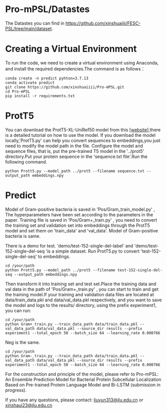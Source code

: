 # Pro-mPSL/Datastes
The Datastes you can find in https://github.com/xinshuaiiii/FESC-PSL/tree/main/dataset.

# Creating a Virtual Environment
To run the code, we need to create a virtual environment using Anaconda, and install the required dependencies.The command is as follows：
```
conda create -n predict pyhton=3.7.13
conda activate predict
git clone https://github.com/xinshuaiiii/Pro-mPSL.git
cd Pro-mPSL
pip install -r requirements.txt
```

# ProtT5
You can download the ProtT5-XL-UniRef50 model from this [[website]](https://github.com/agemagician/ProtTrans),there is a detailed tutorial on how to use the model.
If you download the model locally,'ProtT5.py' can help you convert sequences to embeddings,you just need to modify the model path in the file.
Configure the model and sequence files, that is, put the pre-trained T5 model in the '../prot5' directory.Put your protein sequence in the 'sequence.txt file'.Run the following command.
```
python Prott5.py --model_path ../prot5 --filename sequence.txt --output_path embeddings.npy
```

# Predict

Model of Gram-positive bacteria is saved in 'Pos/Gram_train_model.py' , The hyperparameters have been set according to the parameters in the paper. 
Training file is saved in 'Pos/Gram+_train.py' , you need to convert the training set and validation set into embeddings through the ProtT5 model and set them on 'train_data' and 'val_data'. Model of Gram-positive bacteria is same.


There is a demo for test.  'demo/test-152-single-del-label' and 'demo/test-152-single-del-seq 'is a simple dataset. 
Run ProtT5.py to convert 'test-152-single-del-seq' to embeddings.
```
cd /your/path
python Prott5.py --model_path ../prot5 --filename test-152-single-del-seq --output_path embeddings.npy
```
Then transform it into training set and test set.Place the training data and val data in the path of 'Pos/Gram+_train.py' , you can start to train and get the training model.If your training and validation data files are located at data/train_data.pkl and data/val_data.pkl respectively, and you want to save the model and logs to the results/ directory, using the prefix experiment1, you can run:
```
cd /your/path
python Gram+_train.py --train_data_path data/train_data.pkl --val_data_path data/val_data.pkl --source_dir results --prefix experiment1 --total_epoch 50 --batch_size 64 --learning_rate 0.000766
```
Neg is the same.
```
cd /your/path
python Gram-_train.py --train_data_path data/train_data.pkl --val_data_path data/val_data.pkl --source_dir results --prefix experiment1 --total_epoch 50 --batch_size 64 --learning_rate 0.000766
```

For the construction and principle of the model, please refer to Pro-mPSL: An Ensemble Prediction Model for Bacterial Protein Subcellular Localization Based on Pre-trained Protein Language Model and Bi-LSTM (submission in progress).


If you have any questions, please contact: liuyun313@jlu.edu.cn or xinshaui23@jlu.edu.cn
